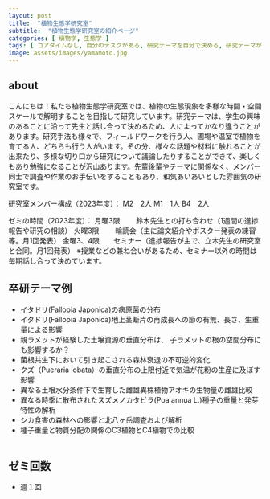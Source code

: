 ```yaml
---
layout: post
title:  "植物生態学研究室"
subtitle:  "植物生態学研究室の紹介ページ"
categories: [ 植物学, 生態学 ]
tags: [ コアタイムなし, 自分のデスクがある, 研究テーマを自分で決める, 研究テーマが与えられる ]
image: assets/images/yamamoto.jpg
---
```


## about
こんにちは！私たち植物生態学研究室では、植物の生態現象を多様な時間・空間スケールで解明することを目指して研究しています。研究テーマは、学生の興味のあることに沿って先生と話し合って決めるため、人によってかなり違うことがあります。研究手法も様々で、フィールドワークを行う人、圃場や温室で植物を育てる人、どちらも行う人がいます。その分、様々な話題や材料に触れることが出来たり、多様な切り口から研究について議論したりすることができて、楽しくもあり勉強になることが沢山あります。先輩後輩やテーマに関係なく、メンバー同士で調査や作業のお手伝いをすることもあり、和気あいあいとした雰囲気の研究室です。

研究室メンバー構成（2023年度）：
M2　2人
M1　1人
B4　2人

ゼミの時間（2023年度）：
月曜3限　　	鈴木先生との打ち合わせ（1週間の進捗報告や研究の相談）
火曜3限　　	輪読会（主に論文紹介やポスター発表の練習等。月1回発表）
金曜3、4限　　セミナー（進捗報告が主で、立木先生の研究室と合同。月1回発表）
※授業などの兼ね合いがあるため、セミナー以外の時間は毎期話し合って決めています。
  
## 卒研テーマ例
- イタドリ(Fallopia Japonica)の病原菌の分布
- イタドリ(Fallopia Japonica)地上茎断片の再成長への節の有無、長さ、生重量による影響
- 親ラメットが経験した土壌資源の垂直分布は、 子ラメットの根の空間分布にも影響するか？
- 菌根共生下において引き起こされる森林衰退の不可逆的変化
- クズ（Pueraria lobata）の垂直分布の上限付近で気温が花粉の生産に及ぼす影響
- 異なる土壌水分条件下で生育した雌雄異株植物アオキの生物量の雌雄比較
- 異なる時季に散布されたスズメノカタビラ(Poa annua L.)種子の重量と発芽特性の解析
- シカ食害の森林への影響と北八ヶ岳調査および解析
- 種子重量と物質分配の関係のC3植物とC4植物での比較
<br /><br />

## ゼミ回数
- 週１回
<br /><br />
